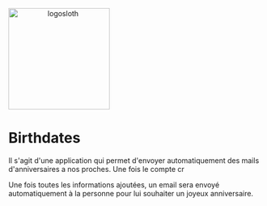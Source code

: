 <a align="center" href="https://birthdatestracymarina.herokuapp.com/"><img src="https://i.pinimg.com/736x/9f/9d/b0/9f9db0d98c0714c35886a9ed6c8a52a1.jpg" alt="logosloth" width="200" height="200"></a>

<h1>Birthdates</h1>

Il s'agit d'une application qui permet d'envoyer automatiquement des mails d'anniversaires a nos proches.
Une fois le compte cr

Une fois toutes les informations ajoutées, un email sera envoyé automatiquement à la personne pour lui souhaiter un joyeux anniversaire.
